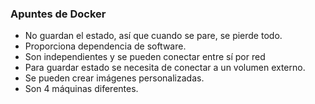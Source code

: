### Apuntes de Docker
- No guardan el estado, así que cuando se pare, se pierde todo.
- Proporciona dependencia de software.
- Son independientes y se pueden conectar entre sí por red
- Para guardar estado se necesita de conectar a un volumen externo.
- Se pueden crear imágenes personalizadas.
- Son 4 máquinas diferentes.